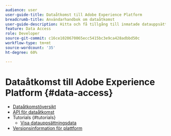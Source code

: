 ```yaml
---
audience: user
user-guide-title: Dataåtkomst till Adobe Experience Platform
breadcrumb-title: Användarhandbok om dataåtkomst
user-guide-description: Hitta och få tillgång till inmatade datauppsättningar i Experience Platform.
feature: Data Access
role: Developer
source-git-commit: c16ce1020670065ecc5415bc3e9ca428adbbd50c
workflow-type: tm+mt
source-wordcount: '35'
ht-degree: 60%

---
```



# Dataåtkomst till Adobe Experience Platform {#data-access}

- [Dataåtkomstöversikt](home.md)
- [API för dataåtkomst](api.md)
- Tutorials {#tutorials}
   - [Visa datauppsättningsdata](tutorials/dataset-data.md)
- [Versionsinformation för plattform](https://www.adobe.com/go/platform-release-notes-en)